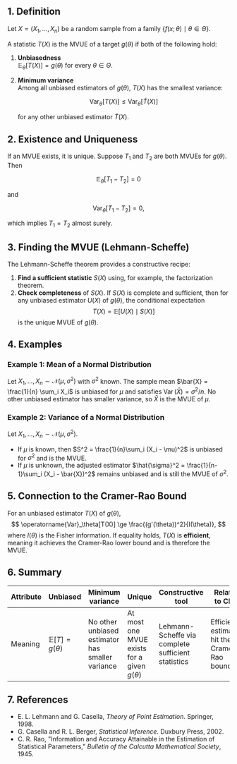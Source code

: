 ## 1. Definition

Let $X = (X_1, \dots, X_n)$ be a random sample from a family $\{ f(x;\theta) \mid \theta \in \Theta \}$.

A statistic $T(X)$ is the MVUE of a target $g(\theta)$ if both of the following hold:

1. **Unbiasedness**  
   $\mathbb{E}_\theta[T(X)] = g(\theta)$ for every $\theta \in \Theta$.
2. **Minimum variance**  
   Among all unbiased estimators of $g(\theta)$, $T(X)$ has the smallest variance:

   $$
   \operatorname{Var}_{\theta}[T(X)] \le \operatorname{Var}_{\theta}[\tilde{T}(X)]
   $$

   for any other unbiased estimator $\tilde{T}(X)$.

## 2. Existence and Uniqueness

If an MVUE exists, it is unique. Suppose $T_1$ and $T_2$ are both MVUEs for $g(\theta)$. Then

$$
\mathbb{E}_\theta[T_1 - T_2] = 0
$$

and

$$
\operatorname{Var}_\theta[T_1 - T_2] = 0,
$$

which implies $T_1 = T_2$ almost surely.

## 3. Finding the MVUE (Lehmann-Scheffe)

The Lehmann-Scheffe theorem provides a constructive recipe:

1. **Find a sufficient statistic** $S(X)$ using, for example, the factorization theorem.
2. **Check completeness** of $S(X)$. If $S(X)$ is complete and sufficient, then for any unbiased estimator
   $U(X)$ of $g(\theta)$, the conditional expectation
   $$
   T(X) = \mathbb{E}[U(X)\mid S(X)]
   $$
   is the unique MVUE of $g(\theta)$.

## 4. Examples

### Example 1: Mean of a Normal Distribution

Let $X_1, \dots, X_n \sim \mathcal{N}(\mu, \sigma^2)$ with $\sigma^2$ known.
The sample mean $\bar{X} = \frac{1}{n} \sum_i X_i$ is unbiased for $\mu$ and satisfies
$\operatorname{Var}(\bar{X}) = \sigma^2 / n$. No other unbiased estimator has smaller variance,
so $\bar{X}$ is the MVUE of $\mu$.

### Example 2: Variance of a Normal Distribution

Let $X_1, \dots, X_n \sim \mathcal{N}(\mu, \sigma^2)$.

- If $\mu$ is known, then $S^2 = \frac{1}{n}\sum_i (X_i - \mu)^2$ is unbiased for $\sigma^2$ and is the MVUE.
- If $\mu$ is unknown, the adjusted estimator
  $\hat{\sigma}^2 = \frac{1}{n-1}\sum_i (X_i - \bar{X})^2$ remains unbiased and is still the MVUE of $\sigma^2$.

## 5. Connection to the Cramer-Rao Bound

For an unbiased estimator $T(X)$ of $g(\theta)$,
$$
\operatorname{Var}_\theta[T(X)] \ge \frac{(g'(\theta))^2}{I(\theta)},
$$
where $I(\theta)$ is the Fisher information. If equality holds, $T(X)$ is **efficient**,
meaning it achieves the Cramer-Rao lower bound and is therefore the MVUE.

## 6. Summary

| Attribute | Unbiased | Minimum variance | Unique | Constructive tool | Relation to CRLB |
|-----------|----------|------------------|--------|-------------------|------------------|
| Meaning | $\mathbb{E}[T] = g(\theta)$ | No other unbiased estimator has smaller variance | At most one MVUE exists for a given $g(\theta)$ | Lehmann-Scheffe via complete sufficient statistics | Efficient estimators hit the Cramer-Rao bound |

## 7. References

- E. L. Lehmann and G. Casella, *Theory of Point Estimation*. Springer, 1998.
- G. Casella and R. L. Berger, *Statistical Inference*. Duxbury Press, 2002.
- C. R. Rao, "Information and Accuracy Attainable in the Estimation of Statistical Parameters," *Bulletin of the Calcutta Mathematical Society*, 1945.
